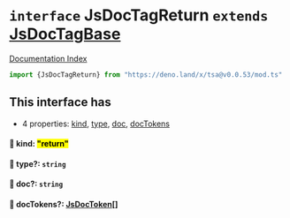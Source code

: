 # `interface` JsDocTagReturn `extends` [JsDocTagBase](../interface.JsDocTagBase/README.md)

[Documentation Index](../README.md)

```ts
import {JsDocTagReturn} from "https://deno.land/x/tsa@v0.0.53/mod.ts"
```

## This interface has

- 4 properties:
[kind](#-kind-return),
[type](#-type-string),
[doc](#-doc-string),
[docTokens](#-doctokens-jsdoctoken)


#### 📄 kind: <mark>"return"</mark>



#### 📄 type?: `string`



#### 📄 doc?: `string`



#### 📄 docTokens?: [JsDocToken](../interface.JsDocToken/README.md)\[]



